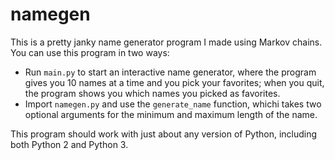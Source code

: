 # namegen

This is a pretty janky name generator program I made using Markov chains. You can use this program in two ways:

- Run `main.py` to start an interactive name generator, where the program gives you 10 names at a time and you pick your favorites; when you quit, 
the program shows you which names you picked as favorites.
- Import `namegen.py` and use the `generate_name` function, whichi takes two optional arguments for the minimum and maximum length of the name.

This program should work with just about any version of Python, including both Python 2 and Python 3.
